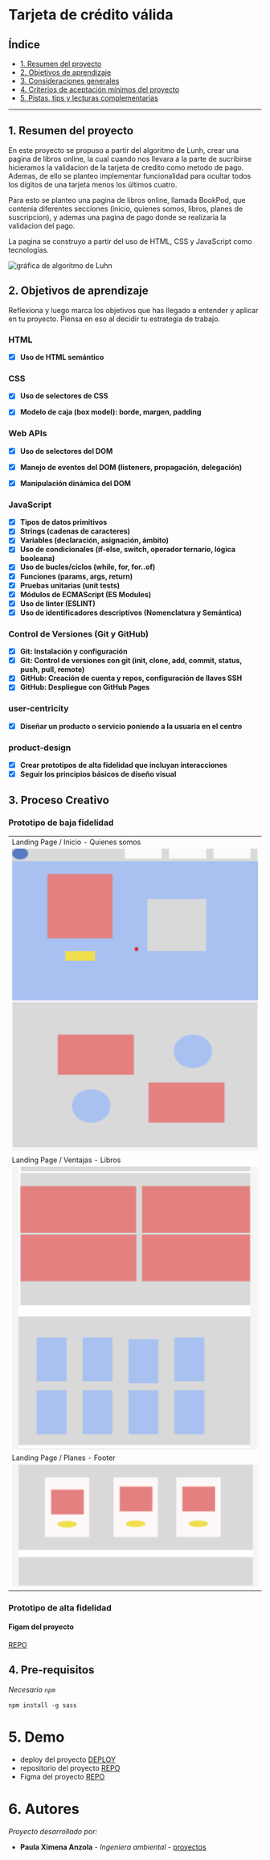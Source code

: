 # Tarjeta de crédito válida

## Índice

* [1. Resumen del proyecto](#1-resumen-del-proyecto)
* [2. Objetivos de aprendizaje](#2-objetivos-de-aprendizaje)
* [3. Consideraciones generales](#3-Proceso-Creativo)
* [4. Criterios de aceptación mínimos del proyecto](#4-Pre-requisitos)
* [5. Pistas, tips y lecturas complementarias](#5-Demo)

***


## 1. Resumen del proyecto

En este proyecto se propuso a partir del algoritmo de Lunh, crear una pagina de 
libros online, la cual cuando nos llevara a la parte de sucribirse hicieramos la 
validacion de la tarjeta de credito como metodo de pago. Ademas, de ello se planteo 
implementar funcionalidad para ocultar todos los dígitos de una tarjeta menos
los últimos cuatro.

Para esto se planteo una pagina de libros online, llamada BookPod, que contenia 
diferentes secciones (inicio, quienes somos, libros, planes de suscripcion), y ademas
una  pagina de pago donde se realizaria la validacion del pago.

La pagina se construyo a partir del uso de  HTML, CSS y JavaScript como tecnologías.

![gráfica de algoritmo de Luhn](https://www.101computing.net/wp/wp-content/uploads/Luhn-Algorithm.png)


## 2. Objetivos de aprendizaje

Reflexiona y luego marca los objetivos que has llegado a entender y aplicar en tu proyecto. Piensa en eso al decidir tu estrategia de trabajo.

### HTML

- [x] **Uso de HTML semántico**

### CSS

- [x] **Uso de selectores de CSS**
- [x] **Modelo de caja (box model): borde, margen, padding**


### Web APIs

- [x] **Uso de selectores del DOM**
- [x] **Manejo de eventos del DOM (listeners, propagación, delegación)**
- [x] **Manipulación dinámica del DOM**


### JavaScript

- [x] **Tipos de datos primitivos**
- [x] **Strings (cadenas de caracteres)**
- [x] **Variables (declaración, asignación, ámbito)**
- [x] **Uso de condicionales (if-else, switch, operador ternario, lógica booleana)**
- [x] **Uso de bucles/ciclos (while, for, for..of)**
- [x] **Funciones (params, args, return)**
- [x] **Pruebas unitarias (unit tests)**
- [x] **Módulos de ECMAScript (ES Modules)**
- [x] **Uso de linter (ESLINT)**
- [x] **Uso de identificadores descriptivos (Nomenclatura y Semántica)**

### Control de Versiones (Git y GitHub)

- [x] **Git: Instalación y configuración**
- [x] **Git: Control de versiones con git (init, clone, add, commit, status, push, pull, remote)**
- [x] **GitHub: Creación de cuenta y repos, configuración de llaves SSH**
- [x] **GitHub: Despliegue con GitHub Pages**

### user-centricity

- [x] **Diseñar un producto o servicio poniendo a la usuaria en el centro**

### product-design

- [x] **Crear prototipos de alta fidelidad que incluyan interacciones**
- [x] **Seguir los principios básicos de diseño visual**

## 3. Proceso Creativo

### Prototipo de baja fidelidad

<table>
    <tr>
        <td>Landing Page / Inicio -  Quienes somos</td>
    </tr>
    <tr>
        <td><img src="tbajaFidelidad1.png" width=500 ></td>
    </tr>
    <tr>
        <td>Landing Page / Ventajas - Libros</td>
    </tr>
    <tr>
        <td><img src="tbajaFidelidad2.png" width=500 ></td>
    </tr>
    <tr>
        <td>Landing Page / Planes - Footer</td>
    </tr>
    <tr>
        <td><img src="tbajaFidelidad3.png" width=500 ></td>
    </tr>
 </table>

 ### Prototipo de alta fidelidad

  #### Figam del proyecto
  
  [REPO](https://www.figma.com/file/Rqf9q5jEtwQEcv2wGg6kLz/BookPod?node-id=0%3A1)


## 4. Pre-requisitos
_Necesario `npm`_

```
npm install -g sass
```

# 5. Demo 

* deploy del proyecto [DEPLOY](https://bookpodd.netlify.app/)
* repositorio del proyecto [REPO](https://github.com/Ximena-21/cardValidation)
* Figma del proyecto [REPO](https://www.figma.com/file/Rqf9q5jEtwQEcv2wGg6kLz/BookPod?node-id=0%3A1)

# 6. Autores 

_Proyecto desarrollado por:_

* **Paula Ximena Anzola** - *Ingeniera ambiental* - [proyectos](https://github.com/Ximena-21)

